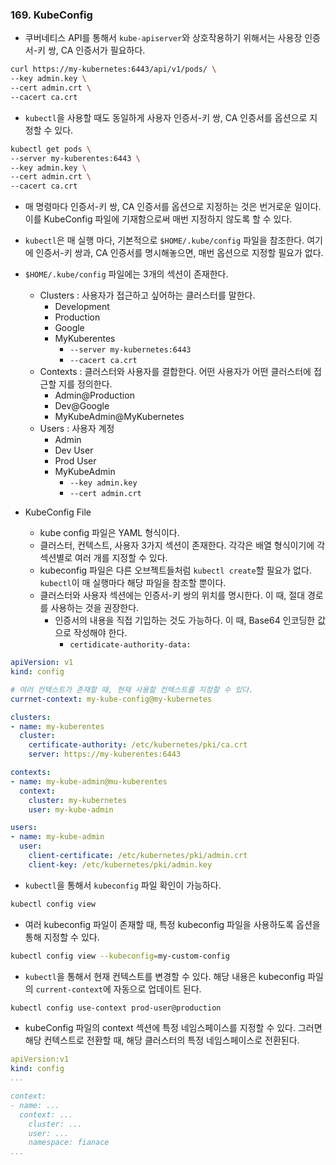 ### 169. KubeConfig
- 쿠버네티스 API를 통해서 `kube-apiserver`와 상호작용하기 위해서는 사용장 인증서-키 쌍, CA 인증서가 필요하다.
```bash
curl https://my-kubernetes:6443/api/v1/pods/ \
--key admin.key \
--cert admin.crt \
--cacert ca.crt
```

- `kubectl`을 사용할 때도 동일하게 사용자 인증서-키 쌍, CA 인증서를 옵션으로 지정할 수 있다.
```bash
kubectl get pods \
--server my-kuberentes:6443 \
--key admin.key \
--cert admin.crt \
--cacert ca.crt
```

- 매 명령마다 인증서-키 쌍, CA 인증서를 옵션으로 지정하는 것은 번거로운 일이다. 이를 KubeConfig 파일에 기재함으로써 매번 지정하지 않도록 할 수 있다.

- `kubectl`은 매 실행 마다, 기본적으로 `$HOME/.kube/config` 파일을 참조한다. 여기에 인증서-키 쌍과, CA 인증서를 명시해놓으면, 매번 옵션으로 지정할 필요가 없다.

- `$HOME/.kube/config` 파일에는 3개의 섹션이 존재한다.
	- Clusters : 사용자가 접근하고 싶어하는 클러스터를 말한다.
		- Development
		- Production
		- Google
		- MyKuberentes
			- `--server my-kubernetes:6443`
			- `--cacert ca.crt`
	- Contexts : 클러스터와 사용자를 결합한다. 어떤 사용자가 어떤 클러스터에 접근할 지를 정의한다.
		- Admin@Production
		- Dev@Google
		- MyKubeAdmin@MyKubernetes
	- Users : 사용자 계정
		- Admin
		- Dev User
		- Prod User
		- MyKubeAdmin
			- `--key admin.key`
			- `--cert admin.crt`

- KubeConfig File
	- kube config 파일은 YAML 형식이다.
	- 클러스터, 컨텍스트, 사용자 3가지 섹션이 존재한다. 각각은 배열 형식이기에 각 섹션별로 여러 개를 지정할 수 있다.
	- kubeconfig 파일은 다른 오브젝트들처럼 `kubectl create`할 필요가 없다. `kubectl`이 매 실행마다 해당 파일을 참조할 뿐이다.
	- 클러스터와 사용자 섹션에는 인증서-키 쌍의 위치를 명시한다. 이 때, 절대 경로를 사용하는 것을 권장한다.
		- 인증서의 내용을 직접 기입하는 것도 가능하다. 이 때, Base64 인코딩한 값으로 작성해야 한다. 
			- `certidicate-authority-data: `
```yaml
apiVersion: v1
kind: config

# 여러 컨텍스트가 존재할 때, 현재 사용할 컨텍스트를 지정할 수 있다.
currnet-context: my-kube-config@my-kubernetes 

clusters:
- name: my-kuberentes
  cluster:
    certificate-authority: /etc/kubernetes/pki/ca.crt
    server: https://my-kuberentes:6443

contexts:
- name: my-kube-admin@mu-kuberentes
  context:
    cluster: my-kubernetes
    user: my-kube-admin

users:
- name: my-kube-admin
  user:
    client-certificate: /etc/kubernetes/pki/admin.crt
    client-key: /etc/kubernetes/pki/admin.key
```

- `kubectl`을 통해서 `kubeconfig` 파일 확인이 가능하다.
```bash
kubectl config view
```

- 여러 kubeconfig 파일이 존재할 때, 특정 kubeconfig 파일을 사용하도록 옵션을 통해 지정할 수 있다.
```bash
kubectl config view --kubeconfig=my-custom-config
```

- `kubectl`을 통해서 현재 컨텍스트를 변경할 수 있다. 해당 내용은 kubeconfig 파일의 `current-context`에 자동으로 업데이트 된다.
```bash
kubectl config use-context prod-user@production
```

- kubeConfig 파일의 context 섹션에 특정 네임스페이스를 지정할 수 있다. 그러면 해당 컨텍스트로 전환할 때, 해당 클러스터의 특정 네임스페이스로 전환된다.
```yaml
apiVersion:v1
kind: config
...

context:
- name: ...
  context: ...
    cluster: ...
    user: ...
    namespace: fianace
...
```